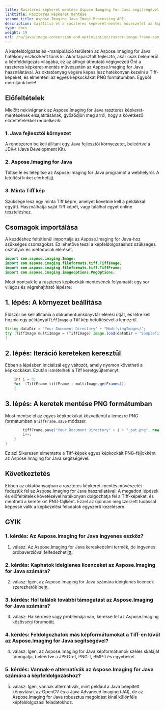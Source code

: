 ```yaml
---
title: Raszteres képkeret mentése Aspose.Imaging for Java segítségével
linktitle: Raszteres képkeret mentése
second_title: Aspose.Imaging Java Image Processing API
description: Sajátítsa el a raszteres képkeret-mentés művészetét az Aspose.Imaging for Java segítségével. Tanulja meg hatékonyan kezelni a Tiff képeket, és mentse az egyes képkockákat PNG formátumban.
type: docs
weight: 19
url: /hu/java/image-conversion-and-optimization/raster-image-frame-saving/
---
```

A képfeldolgozás és -manipuláció területén az Aspose.Imaging for Java hatékony eszközként tűnik ki. Akár tapasztalt fejlesztő, akár csak belemerül a képfeldolgozás világába, ez az átfogó útmutató végigvezeti Önt a raszteres képkeret-mentés művészetén az Aspose.Imaging for Java használatával. Az oktatóanyag végére képes lesz hatékonyan kezelni a Tiff-képeket, és elmenteni az egyes képkockákat PNG formátumban. Egyből merüljünk bele!

## Előfeltételek

Mielőtt nekivágnánk az Aspose.Imaging for Java raszteres képkeret-mentésének elsajátításának, győződjön meg arról, hogy a következő előfeltételekkel rendelkezik:

### 1. Java fejlesztői környezet
A rendszeren be kell állítani egy Java fejlesztői környezetet, beleértve a JDK-t (Java Development Kit).

### 2. Aspose.Imaging for Java
 Töltse le és telepítse az Aspose.Imaging for Java programot a webhelyről. A letöltési linket elérheti[itt](https://releases.aspose.com/imaging/java/).

### 3. Minta Tiff kép
Szüksége lesz egy minta Tiff képre, amelyet követnie kell a példákkal együtt. Használhatja saját Tiff képét, vagy találhat egyet online teszteléshez.

## Csomagok importálása

A kezdéshez feltétlenül importálja az Aspose.Imaging for Java-hoz szükséges csomagokat. Ez lehetővé teszi a képfeldolgozáshoz szükséges osztályok és metódusok elérését.

```java
import com.aspose.imaging.Image;
import com.aspose.imaging.fileformats.tiff.TiffImage;
import com.aspose.imaging.fileformats.tiff.TiffFrame;
import com.aspose.imaging.imageoptions.PngOptions;
```

Most bontsuk le a raszteres képkockák mentésének folyamatát egy sor világos és végrehajtható lépésre:

## 1. lépés: A környezet beállítása

 Először be kell állítania a dokumentumkönyvtár elérési útját, és létre kell hoznia egy példányát`TiffImage` a Tiff kép betöltésével a lemezről.

```java
String dataDir = "Your Document Directory" + "ModifyingImages/";
try (TiffImage multiImage = (TiffImage) Image.load(dataDir + "SampleTiff1.tiff"))
{
```

## 2. lépés: Iteráció kereteken keresztül

Ebben a lépésben inicializál egy változót, amely nyomon követheti a képkockákat. Ezután ismételheti a Tiff keretgyűjteményt.

```java
    int i = 0;
    for  (TiffFrame tiffFrame : multiImage.getFrames())
    {
```

## 3. lépés: A keretek mentése PNG formátumban

 Most mentse el az egyes képkockákat közvetlenül a lemezre PNG formátumban a`TiffFrame.save` módszer.

```java
        tiffFrame.save("Your Document Directory" + i + "_out.png", new PngOptions());
        i++;
    }
}
```

Ez az! Sikeresen elmentette a Tiff-képek egyes képkockáit PNG-fájlokként az Aspose.Imaging for Java segítségével.

## Következtetés

Ebben az oktatóanyagban a raszteres képkeret-mentés művészetét fedeztük fel az Aspose.Imaging for Java használatával. A megadott lépések és előfeltételek követésével hatékonyan dolgozhatja fel a Tiff-képeket, és mentheti a kereteiket PNG-fájlként. Ezzel az újonnan megszerzett tudással képessé válik a képkezelési feladatok egyszerű kezelésére.

## GYIK

### 1. kérdés: Az Aspose.Imaging for Java ingyenes eszköz?

 1. válasz: Az Aspose.Imaging for Java kereskedelmi termék, de ingyenes próbaverzióval felfedezheti[itt](https://releases.aspose.com/).

### 2. kérdés: Kaphatok ideiglenes licenceket az Aspose.Imaging for Java számára?

 2. válasz: Igen, az Aspose.Imaging for Java számára ideiglenes licencek szerezhetők be[itt](https://purchase.aspose.com/temporary-license/).

### 3. kérdés: Hol találok további támogatást az Aspose.Imaging for Java számára?

 3. válasz: Ha kérdése vagy problémája van, keresse fel az Aspose.Imaging közösségi fórumot[itt](https://forum.aspose.com/).

### 4. kérdés: Feldolgozhatok más képformátumokat a Tiff-en kívül az Aspose.Imaging for Java segítségével?

4. válasz: Igen, az Aspose.Imaging for Java képformátumok széles skáláját támogatja, beleértve a JPEG-et, PNG-t, BMP-t és egyebeket.

### 5. kérdés: Vannak-e alternatívák az Aspose.Imaging for Java számára a képfeldolgozáshoz?

5. válasz: Igen, vannak alternatívák, mint például a Java beépített könyvtárai, az OpenCV és a Java Advanced Imaging (JAI), de az Aspose.Imaging for Java robusztus megoldást kínál különféle képfeldolgozási feladatokhoz.